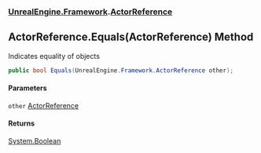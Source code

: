 ### [UnrealEngine.Framework](UnrealEngine_Framework.md 'UnrealEngine.Framework').[ActorReference](ActorReference.md 'UnrealEngine.Framework.ActorReference')
## ActorReference.Equals(ActorReference) Method
Indicates equality of objects  
```csharp
public bool Equals(UnrealEngine.Framework.ActorReference other);
```
#### Parameters
<a name='UnrealEngine_Framework_ActorReference_Equals(UnrealEngine_Framework_ActorReference)_other'></a>
`other` [ActorReference](ActorReference.md 'UnrealEngine.Framework.ActorReference')  
  
#### Returns
[System.Boolean](https://docs.microsoft.com/en-us/dotnet/api/System.Boolean 'System.Boolean')  
